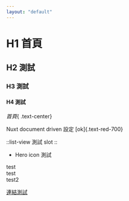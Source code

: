 ```yaml
---
layout: "default"
---
```


# H1 首頁

## H2 測試

### H3 測試

#### H4 測試

_首頁_{ .text-center}

Nuxt document driven 設定 [ok]{.text-red-700}

::list-view
測試 slot
::

- <span inline-block i-heroicons-arrow-path-solid></span>Hero icon 測試

<div c-rose >test</div>
<div c-rose >test</div>
<div text="red-700" >test2</div>

[連結測試](#h1-首頁)
